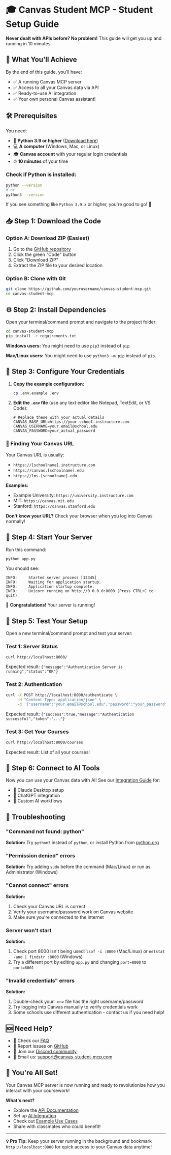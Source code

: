 # 🎓 Canvas Student MCP - Student Setup Guide

**Never dealt with APIs before? No problem!** This guide will get you up and running in 10 minutes.

## 🎯 What You'll Achieve

By the end of this guide, you'll have:
- ✅ A running Canvas MCP server
- ✅ Access to all your Canvas data via API
- ✅ Ready-to-use AI integration
- ✅ Your own personal Canvas assistant!

## 🛠️ Prerequisites

You need:
- 🐍 **Python 3.9 or higher** ([Download here](https://www.python.org/downloads/))
- 💻 **A computer** (Windows, Mac, or Linux)
- 🎓 **Canvas account** with your regular login credentials
- ⏰ **10 minutes** of your time

### Check if Python is installed:
```bash
python --version
# or
python3 --version
```

If you see something like `Python 3.9.x` or higher, you're good to go! 🎉

## 📥 Step 1: Download the Code

### Option A: Download ZIP (Easiest)
1. Go to the [GitHub repository](https://github.com/yourusername/canvas-student-mcp)
2. Click the green "Code" button
3. Click "Download ZIP"
4. Extract the ZIP file to your desired location

### Option B: Clone with Git
```bash
git clone https://github.com/yourusername/canvas-student-mcp.git
cd canvas-student-mcp
```

## ⚙️ Step 2: Install Dependencies

Open your terminal/command prompt and navigate to the project folder:

```bash
cd canvas-student-mcp
pip install -r requirements.txt
```

**Windows users:** You might need to use `pip3` instead of `pip`.

**Mac/Linux users:** You might need to use `python3 -m pip` instead of `pip`.

## 🔑 Step 3: Configure Your Credentials

1. **Copy the example configuration:**
   ```bash
   cp .env.example .env
   ```

2. **Edit the `.env` file** (use any text editor like Notepad, TextEdit, or VS Code):
   ```env
   # Replace these with your actual details
   CANVAS_BASE_URL=https://your-school.instructure.com
   CANVAS_USERNAME=your.email@school.edu
   CANVAS_PASSWORD=your_actual_password
   ```

### 🏫 Finding Your Canvas URL

Your Canvas URL is usually:
- `https://[schoolname].instructure.com` 
- `https://canvas.[schoolname].edu`
- `https://lms.[schoolname].edu`

**Examples:**
- Example University: `https://university.instructure.com`
- MIT: `https://canvas.mit.edu`
- Stanford: `https://canvas.stanford.edu`

**Don't know your URL?** Check your browser when you log into Canvas normally!

## 🚀 Step 4: Start Your Server

Run this command:
```bash
python app.py
```

You should see:
```
INFO:     Started server process [12345]
INFO:     Waiting for application startup.
INFO:     Application startup complete.
INFO:     Uvicorn running on http://0.0.0.0:8000 (Press CTRL+C to quit)
```

🎉 **Congratulations!** Your server is running!

## 🧪 Step 5: Test Your Setup

Open a new terminal/command prompt and test your server:

### Test 1: Server Status
```bash
curl http://localhost:8000/
```
Expected result: `{"message":"Authentication Server is running","status":"OK"}`

### Test 2: Authentication
```bash
curl -X POST http://localhost:8000/authenticate \
     -H "Content-Type: application/json" \
     -d '{"username":"your.email@school.edu","password":"your_password"}'
```
Expected result: `{"success":true,"message":"Authentication successful","token":"..."}`

### Test 3: Get Your Courses
```bash
curl http://localhost:8000/courses
```
Expected result: List of all your courses!

## 🤖 Step 6: Connect to AI Tools

Now you can use your Canvas data with AI! See our [Integration Guide](INTEGRATION.md) for:
- 🤖 Claude Desktop setup
- 💬 ChatGPT integration  
- 🔮 Custom AI workflows

## 🔧 Troubleshooting

### "Command not found: python"
**Solution:** Try `python3` instead of `python`, or install Python from [python.org](https://www.python.org/downloads/)

### "Permission denied" errors
**Solution:** Try adding `sudo` before the command (Mac/Linux) or run as Administrator (Windows)

### "Cannot connect" errors
**Solution:** 
1. Check your Canvas URL is correct
2. Verify your username/password work on Canvas website
3. Make sure you're connected to the internet

### Server won't start
**Solution:**
1. Check port 8000 isn't being used: `lsof -i :8000` (Mac/Linux) or `netstat -ano | findstr :8000` (Windows)
2. Try a different port by editing `app.py` and changing `port=8000` to `port=8001`

### "Invalid credentials" errors
**Solution:**
1. Double-check your `.env` file has the right username/password
2. Try logging into Canvas manually to verify credentials work
3. Some schools use different authentication - contact us if you need help!

## 🆘 Need Help?

- 📖 Check our [FAQ](https://github.com/yourusername/canvas-student-mcp/wiki/FAQ)
- 🐛 Report issues on [GitHub](https://github.com/yourusername/canvas-student-mcp/issues)
- 💬 Join our [Discord community](https://discord.gg/canvas-student-mcp)
- 📧 Email us: support@canvas-student-mcp.com

## 🎉 You're All Set!

Your Canvas MCP server is now running and ready to revolutionize how you interact with your coursework!

**What's next?**
- Explore the [API Documentation](API.md)
- Set up [AI Integration](INTEGRATION.md)
- Check out [Example Use Cases](../examples/)
- Share with classmates who could benefit!

---

**💡 Pro Tip:** Keep your server running in the background and bookmark `http://localhost:8000` for quick access to your Canvas data anytime!
